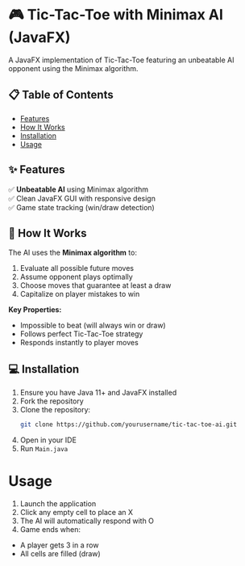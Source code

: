 # 🎮 Tic-Tac-Toe with Minimax AI (JavaFX)

A JavaFX implementation of Tic-Tac-Toe featuring an unbeatable AI opponent using the Minimax algorithm.

## 📋 Table of Contents
- [Features](#-features)
- [How It Works](#-how-it-works)
- [Installation](#-installation)
- [Usage](#-usage)

## ✨ Features
✅ **Unbeatable AI** using Minimax algorithm  
✅ Clean JavaFX GUI with responsive design  
✅ Game state tracking (win/draw detection)  

## 🧠 How It Works
The AI uses the **Minimax algorithm** to:
1. Evaluate all possible future moves
2. Assume opponent plays optimally
3. Choose moves that guarantee at least a draw
4. Capitalize on player mistakes to win

**Key Properties:**
- Impossible to beat (will always win or draw)
- Follows perfect Tic-Tac-Toe strategy
- Responds instantly to player moves

## 💻 Installation
1. Ensure you have Java 11+ and JavaFX installed
2. Fork the repository
3. Clone the repository:
   ```bash
   git clone https://github.com/yourusername/tic-tac-toe-ai.git
   ```
4. Open in your IDE
5. Run `Main.java`
   
# Usage
1. Launch the application
2. Click any empty cell to place an X
3. The AI will automatically respond with O
4. Game ends when:
  - A player gets 3 in a row
  - All cells are filled (draw)
